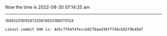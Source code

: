 Now the time is 2022-08-30 07:14:25 am

---

<small>166832018192872258798331880715124</small>

```txt
Latest commit SHA is: 4e5c7764f4feccb8270aed36ff74bcb92f9b456f
```
